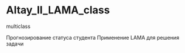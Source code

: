 # Altay_II_LAMA_class
multiclass

Прогнозирование статуса студента
Применение LAMA для решения задачи
